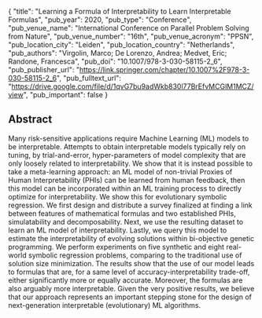 {
  "title": "Learning a Formula of Interpretability to Learn Interpretable Formulas",
  "pub_year": 2020,
  "pub_type": "Conference",
  "pub_venue_name": "International Conference on Parallel Problem Solving from Nature",
  "pub_venue_number": "16th",
  "pub_venue_acronym": "PPSN",
  "pub_location_city": "Leiden",
  "pub_location_country": "Netherlands",
  "pub_authors": "Virgolin, Marco; De Lorenzo, Andrea; Medvet, Eric; Randone, Francesca",
  "pub_doi": "10.1007/978-3-030-58115-2_6",
  "pub_publisher_url": "https://link.springer.com/chapter/10.1007%2F978-3-030-58115-2_6",
  "pub_fulltext_url": "https://drive.google.com/file/d/1qvG7bu9adWkb830l77BrEfvMCGlM1MCZ/view",
  "pub_important": false
}

## Abstract
Many risk-sensitive applications require Machine Learning (ML) models to be interpretable. Attempts to obtain interpretable models typically rely on tuning, by trial-and-error, hyper-parameters of model complexity that are only loosely related to interpretability. We show that it is instead possible to take a meta-learning approach: an ML model of non-trivial Proxies of Human Interpretability (PHIs) can be learned from human feedback, then this model can be incorporated within an ML training process to directly optimize for interpretability. We show this for evolutionary symbolic regression. We first design and distribute a survey finalized at finding a link between features of mathematical formulas and two established PHIs, simulatability and decomposability. Next, we use the resulting dataset to learn an ML model of interpretability. Lastly, we query this model to estimate the interpretability of evolving solutions within bi-objective genetic programming. We perform experiments on five synthetic and eight real-world symbolic regression problems, comparing to the traditional use of solution size minimization. The results show that the use of our model leads to formulas that are, for a same level of accuracy-interpretability trade-off, either significantly more or equally accurate. Moreover, the formulas are also arguably more interpretable. Given the very positive results, we believe that our approach represents an important stepping stone for the design of next-generation interpretable (evolutionary) ML algorithms.

